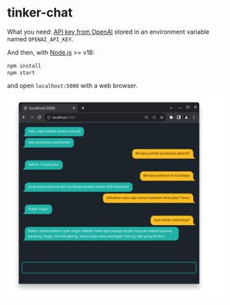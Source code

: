 # tinker-chat

What you need: [API key from OpenAI](https://platform.openai.com/account/api-keys) stored in an environment variable named `OPENAI_API_KEY`.

And then, with [Node.js](https://nodejs.org) >= v18:

```
npm install
npm start
```

and open `localhost:5000` with a web browser.

![Screenshot](public/screenshot.png)